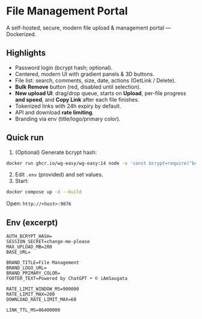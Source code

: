 # File Management Portal

A self-hosted, secure, modern file upload & management portal — Dockerized.

## Highlights
- Password login (bcrypt hash; optional).
- Centered, modern UI with gradient panels & 3D buttons.
- File list: search, comments, size, date, actions (GetLink / Delete).
- **Bulk Remove** button (red, disabled until selection).
- **New upload UI**: drag/drop queue, starts on **Upload**, per-file progress **and speed**, and **Copy Link** after each file finishes.
- Tokenized links with 24h expiry by default.
- API and download **rate limiting**.
- Branding via env (title/logo/primary color).

## Quick run
1) (Optional) Generate bcrypt hash:
```bash
docker run ghcr.io/wg-easy/wg-easy:14 node -e 'const bcrypt=require("bcryptjs"); const h=bcrypt.hashSync("YOUR_PASSWORD",10); console.log(h.replace(/\$/g,"$$$$"));'
```
2) Edit `.env` (provided) and set values.
3) Start:
```bash
docker compose up -d --build
```
Open: `http://<host>:9876`

## Env (excerpt)
```
AUTH_BCRYPT_HASH=
SESSION_SECRET=change-me-please
MAX_UPLOAD_MB=200
BASE_URL=

BRAND_TITLE=File Management
BRAND_LOGO_URL=
BRAND_PRIMARY_COLOR=
FOOTER_TEXT=Powered by ChatGPT • © iAmSaugata

RATE_LIMIT_WINDOW_MS=900000
RATE_LIMIT_MAX=200
DOWNLOAD_RATE_LIMIT_MAX=60

LINK_TTL_MS=86400000
```

